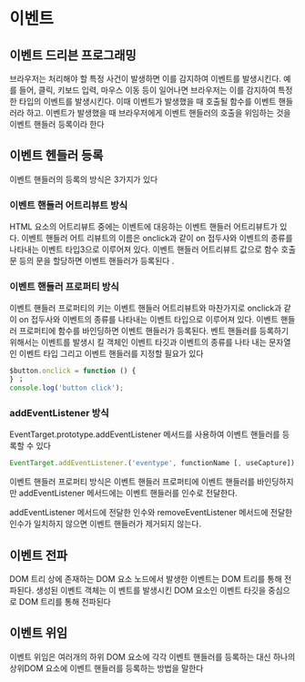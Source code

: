 # 이벤트

## 이벤트 드리븐 프로그래밍

브라우저는 처리해야 할 특정 사건이 발생하면 이를 감지하여 이벤트를 발생시킨다. 예를 들어, 클릭, 키보드 입력, 마우스 이동 등이 일어나면 브라우저는 이를 감지하여 특정한 타입의 이벤트를 발생시킨다.
이때 이벤트가 발생했을 때 호출될 함수를 이벤트 핸들러라 하고. 이벤트가 발생했을 때 브라우저에게 이벤트 핸들러의 호출을 위임하는 것을 이벤트 핸들러 등록이라 한다

## 이벤트 헨들러 등록

이벤트 핸들러의 등록의 방식은 3가지가 있다

### 이벤트 핸들러 어트리뷰트 방식

HTML 요소의 어트리뷰트 중에는 이벤트에 대응하는 이벤트 핸들러 어트리뷰트가 있다. 이벤트 핸들러 어트 리뷰트의 이름은 onclick과 같이 on 접두사와 이벤트의 종류를 나타내는 이벤트 타입3으로 이루어져 있다.
이벤트 핸들러 어트리뷰트 값으로 함수 호출문 등의 문을 할당하면 이벤트 핸들러가 등록된다 .

### 이벤트 핸들러 프로퍼티 방식

이벤트 핸들러 프로퍼티의 키는 이벤트 핸들러 어트리뷰트와 마찬가지로 onclick과 같이 on 접두사와 이벤트의 종류를 나타내는 이벤트 타입으로 이루어져 있다. 이벤트 핸들러 프로퍼티에 함수를 바인딩하면 이벤트 핸들러가 등록된다.
벤트 핸들러를 등록하기 위해서는 이벤트를 발생시 킬 객체인 이벤트 타깃과 이벤트의 종류를 나타 내는 문자열인 이벤트 타입 그리고 이벤트 핸들러를 지정할 필요가 있다

```js
$button.onclick = function () {
} ；
console.log('button click');
```

### addEventListener 방식

EventTarget.prototype.addEventListener 메서드를 사용하여 이벤트 핸들러를 등록할 수 있다

```js
EventTarget.addEventListener.('eventype', functionName [, useCapture]);
```

이벤트 핸들러 프로퍼티 방식은 이벤트 핸들러 프로퍼티에 이벤트 핸들러를 바인딩하지만 addEventListener 메서드에는 이벤트 핸들러를 인수로 전달한다.

addEventListener 메서드에 전달한 인수와 removeEventListener 메서드에 전달한 인수가 일치하지 않으면 이벤트 핸들러가 제거되지 않는다.

## 이벤트 전파

DOM 트리 상에 존재하는 DOM 요소 노드에서 발생한 이벤트는 DOM 트리를 통해 전파된다. 생성된 이벤트 객체는 이 벤트를 발생시킨 DOM 요소인 이벤트 타깃을 중심으로 DOM 트리를 통해 전파된다

## 이벤트 위임

이벤트 위임은 여러개의 하위 DOM 요소에 각각 이벤트 핸들러를 등록하는 대신 하나의 상위DOM 요소에 이벤트 핸들러를 등록하는 방법을 말한다
